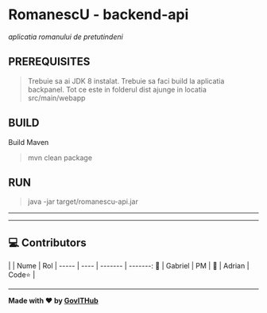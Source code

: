 # RomanescU - backend-api
_aplicatia romanului de pretutindeni_

## PREREQUISITES

> Trebuie sa ai JDK 8 instalat.
> Trebuie sa faci build la aplicatia backpanel.
> Tot ce este in folderul dist ajunge in locatia src/main/webapp

## BUILD

Build Maven

> mvn clean package

## RUN

> java -jar target/romanescu-api.jar



------
------

## :computer: Contributors

|    | Nume | Rol | 
----- | ---- | ------- | -------:
:boy:  |  Gabriel  | PM | 
:boy:  |  Adrian  | Code:star: | 

----------

**Made with :heart: by [GovITHub](http://ithub.gov.ro)**
